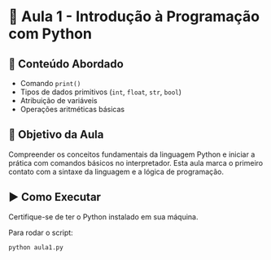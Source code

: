 # 📘 Aula 1 - Introdução à Programação com Python

## 📌 Conteúdo Abordado
- Comando `print()`
- Tipos de dados primitivos (`int`, `float`, `str`, `bool`)
- Atribuição de variáveis
- Operações aritméticas básicas

## 🧠 Objetivo da Aula
Compreender os conceitos fundamentais da linguagem Python e iniciar a prática com comandos básicos no interpretador. Esta aula marca o primeiro contato com a sintaxe da linguagem e a lógica de programação.

## ▶️ Como Executar
Certifique-se de ter o Python instalado em sua máquina.

Para rodar o script:

```bash
python aula1.py
